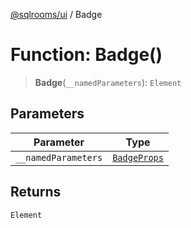 [@sqlrooms/ui](../index.md) / Badge

# Function: Badge()

> **Badge**(`__namedParameters`): `Element`

## Parameters

| Parameter | Type |
| ------ | ------ |
| `__namedParameters` | [`BadgeProps`](../interfaces/BadgeProps.md) |

## Returns

`Element`
